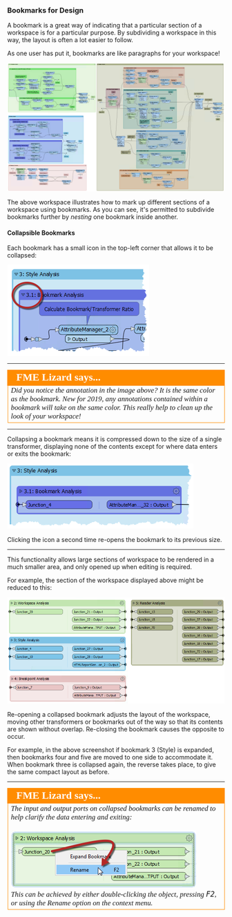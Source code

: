 ### Bookmarks for Design ###
A bookmark is a great way of indicating that a particular section of a workspace is for a particular purpose. By subdividing a workspace in this way, the layout is often a lot easier to follow.

As one user has put it, bookmarks are like paragraphs for your workspace!

![](./Images/Img5.045.BookmarksForSectioning.png)

The above workspace illustrates how to mark up different sections of a workspace using bookmarks. As you can see, it's permitted to subdivide bookmarks further by *nesting* one bookmark inside another.

#### Collapsible Bookmarks ####

Each bookmark has a small icon in the top-left corner that allows it to be collapsed:

![](./Images/Img5.046.CollapseIcon.png)

---

<!--Tip Section-->

<table style="border-spacing: 0px">
<tr>
<td style="vertical-align:middle;background-color:darkorange;border: 2px solid darkorange">
<i class="fa fa-info-circle fa-lg fa-pull-left fa-fw" style="color:white;padding-right: 12px;vertical-align:text-top"></i>
<span style="color:white;font-size:x-large;font-weight: bold;font-family:serif">FME Lizard says...</span>
</td>
</tr>

<tr>
<td style="border: 1px solid darkorange">
<span style="font-family:serif; font-style:italic; font-size:larger">
Did you notice the annotation in the image above? It is the same color as the bookmark. New for 2019, any annotations contained within a bookmark will take on the same color. This really help to clean up the look of your workspace!
</span>
</td>
</tr>
</table>

---

Collapsing a bookmark means it is compressed down to the size of a single transformer, displaying none of the contents except for where data enters or exits the bookmark:

![](./Images/Img5.047.CollapsedBookmark.png)

Clicking the icon a second time re-opens the bookmark to its previous size.

---

This functionality allows large sections of workspace to be rendered in a much smaller area, and only opened up when editing is required.

For example, the section of the workspace displayed above might be reduced to this:

![](./Images/Img5.048.CollapsedWorkspace.png)

Re-opening a collapsed bookmark adjusts the layout of the workspace, moving other transformers or bookmarks out of the way so that its contents are shown without overlap. Re-closing the bookmark causes the opposite to occur.

For example, in the above screenshot if bookmark 3 (Style) is expanded, then bookmarks four and five are moved to one side to accommodate it. When bookmark three is collapsed again, the reverse takes place, to give the same compact layout as before.

---

<!--Person X Says Section-->

<table style="border-spacing: 0px">
<tr>
<td style="vertical-align:middle;background-color:darkorange;border: 2px solid darkorange">
<i class="fa fa-quote-left fa-lg fa-pull-left fa-fw" style="color:white;padding-right: 12px;vertical-align:text-top"></i>
<span style="color:white;font-size:x-large;font-weight: bold;font-family:serif">FME Lizard says...</span>
</td>
</tr>

<tr>
<td style="border: 1px solid darkorange">
<span style="font-family:serif; font-style:italic; font-size:larger">
The input and output ports on collapsed bookmarks can be renamed to help clarify the data entering and exiting:
<br><br><img src="./Images/Img5.049.RenameCollapsedPorts.png">
<br>This can be achieved by either double-clicking the object, pressing <kbd>F2</kbd>, or using the Rename option on the context menu.
</span>
</td>
</tr>
</table>
